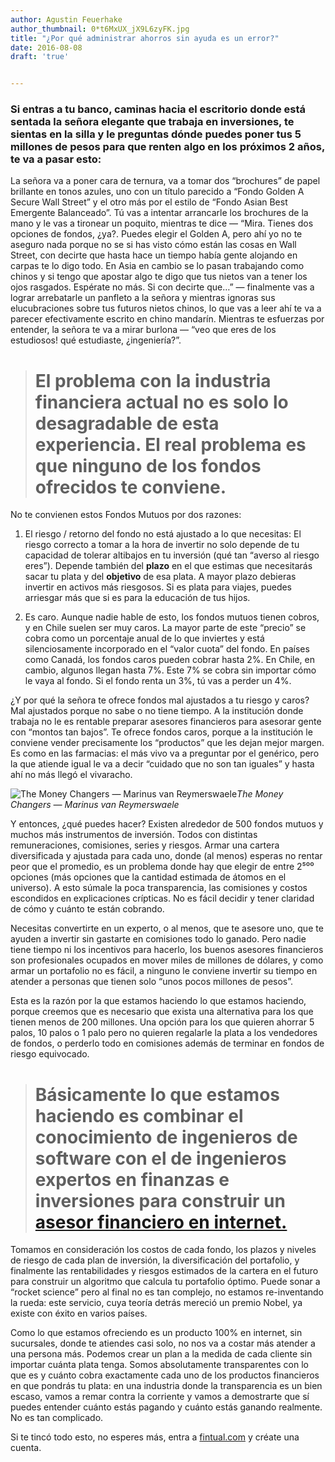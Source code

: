 ```yaml
---
author: Agustin Feuerhake
author_thumbnail: 0*t6MxUX_jX9L6zyFK.jpg
title: "¿Por qué administrar ahorros sin ayuda es un error?"
date: 2016-08-08
draft: 'true'


---
```


### Si entras a tu banco, caminas hacia el escritorio donde está sentada la señora elegante que trabaja en inversiones, te sientas en la silla y le preguntas dónde puedes poner tus 5 millones de pesos para que renten algo en los próximos 2 años, te va a pasar esto:

La señora va a poner cara de ternura, va a tomar dos “brochures” de papel brillante en tonos azules, uno con un título parecido a “Fondo Golden A Secure Wall Street” y el otro más por el estilo de “Fondo Asian Best Emergente Balanceado”. Tú vas a intentar arrancarle los brochures de la mano y le vas a tironear un poquito, mientras te dice — “Mira. Tienes dos opciones de fondos, ¿ya?. Puedes elegir el Golden A, pero ahí yo no te aseguro nada porque no se si has visto cómo están las cosas en Wall Street, con decirte que hasta hace un tiempo había gente alojando en carpas te lo digo todo. En Asia en cambio se lo pasan trabajando como chinos y si tengo que apostar algo te digo que tus nietos van a tener los ojos rasgados. Espérate no más. Si con decirte que…” — finalmente vas a lograr arrebatarle un panfleto a la señora y mientras ignoras sus elucubraciones sobre tus futuros nietos chinos, lo que vas a leer ahí te va a parecer efectivamente escrito en chino mandarín. Mientras te esfuerzas por entender, la señora te va a mirar burlona — “veo que eres de los estudiosos! qué estudiaste, ¿ingeniería?”.
> # El problema con la industria financiera actual no es solo lo desagradable de esta experiencia. El real problema es que ninguno de los fondos ofrecidos te conviene.

No te convienen estos Fondos Mutuos por dos razones:

1. El riesgo / retorno del fondo no está ajustado a lo que necesitas: El riesgo correcto a tomar a la hora de invertir no solo depende de tu capacidad de tolerar altibajos en tu inversión (qué tan “averso al riesgo eres”). Depende también del **plazo** en el que estimas que necesitarás sacar tu plata y del **objetivo** de esa plata. A mayor plazo debieras invertir en activos más riesgosos. Si es plata para viajes, puedes arriesgar más que si es para la educación de tus hijos.

1. Es caro. Aunque nadie hable de esto, los fondos mutuos tienen cobros, y en Chile suelen ser muy caros. La mayor parte de este “precio” se cobra como un porcentaje anual de lo que inviertes y está silenciosamente incorporado en el “valor cuota” del fondo. En países como Canadá, los fondos caros pueden cobrar hasta 2%. En Chile, en cambio, algunos llegan hasta 7%. Este 7% se cobra sin importar cómo le vaya al fondo. Si el fondo renta un 3%, tú vas a perder un 4%.

¿Y por qué la señora te ofrece fondos mal ajustados a tu riesgo y caros? Mal ajustados porque no sabe o no tiene tiempo. A la institución donde trabaja no le es rentable preparar asesores financieros para asesorar gente con “montos tan bajos”. Te ofrece fondos caros, porque a la institución le conviene vender precisamente los “productos” que les dejan mejor margen. Es como en las farmacias: el más vivo va a preguntar por el genérico, pero la que atiende igual le va a decir “cuidado que no son tan iguales” y hasta ahí no más llegó el vivaracho.

![The Money Changers — Marinus van Reymerswaele](https://cdn-images-1.medium.com/max/2000/1*RbTeJ_KRzd7J2d5ouS3OTA.jpeg)*The Money Changers — Marinus van Reymerswaele*

Y entonces, ¿qué puedes hacer? Existen alrededor de 500 fondos mutuos y muchos más instrumentos de inversión. Todos con distintas remuneraciones, comisiones, series y riesgos. Armar una cartera diversificada y ajustada para cada uno, donde (al menos) esperas no rentar peor que el promedio, es un problema donde hay que elegir de entre 2⁵⁰⁰ opciones (más opciones que la cantidad estimada de átomos en el universo). A esto súmale la poca transparencia, las comisiones y costos escondidos en explicaciones crípticas. No es fácil decidir y tener claridad de cómo y cuánto te están cobrando.

Necesitas convertirte en un experto, o al menos, que te asesore uno, que te ayuden a invertir sin gastarte en comisiones todo lo ganado. Pero nadie tiene tiempo ni los incentivos para hacerlo, los buenos asesores financieros son profesionales ocupados en mover miles de millones de dólares, y como armar un portafolio no es fácil, a ninguno le conviene invertir su tiempo en atender a personas que tienen solo “unos pocos millones de pesos”.

Esta es la razón por la que estamos haciendo lo que estamos haciendo, porque creemos que es necesario que exista una alternativa para los que tienen menos de 200 millones. Una opción para los que quieren ahorrar 5 palos, 10 palos o 1 palo pero no quieren regalarle la plata a los vendedores de fondos, o perderlo todo en comisiones además de terminar en fondos de riesgo equivocado.
> # Básicamente lo que estamos haciendo es combinar el conocimiento de ingenieros de software con el de ingenieros expertos en finanzas e inversiones para construir un [asesor financiero en internet.](https://fintual.cl/)

Tomamos en consideración los costos de cada fondo, los plazos y niveles de riesgo de cada plan de inversión, la diversificación del portafolio, y finalmente las rentabilidades y riesgos estimados de la cartera en el futuro para construir un algoritmo que calcula tu portafolio óptimo. Puede sonar a “rocket science” pero al final no es tan complejo, no estamos re-inventando la rueda: este servicio, cuya teoría detrás mereció un premio Nobel, ya existe con éxito en varios países.

Como lo que estamos ofreciendo es un producto 100% en internet, sin sucursales, donde te atiendes casi solo, no nos va a costar más atender a una persona más. Podemos crear un plan a la medida de cada cliente sin importar cuánta plata tenga. Somos absolutamente transparentes con lo que es y cuánto cobra exactamente cada uno de los productos financieros en que pondrás tu plata: en una industria donde la transparencia es un bien escaso, vamos a remar contra la corriente y vamos a demostrarte que sí puedes entender cuánto estás pagando y cuánto estás ganando realmente. No es tan complicado.

Si te tincó todo esto, no esperes más, entra a [fintual.com](http://www.fintual.com) y créate una cuenta.